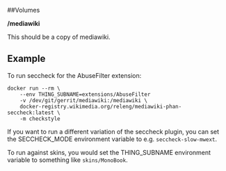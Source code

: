 ##Volumes

**/mediawiki**

This should be a copy of mediawiki.


## Example

To run seccheck for the AbuseFilter extension:

```
docker run --rm \
    --env THING_SUBNAME=extensions/AbuseFilter
    -v /dev/git/gerrit/mediawiki:/mediawiki \
    docker-registry.wikimedia.org/releng/mediawiki-phan-seccheck:latest \
    -m checkstyle
```

If you want to run a different variation of the seccheck plugin, you can set the
SECCHECK_MODE environment variable to e.g. `seccheck-slow-mwext`.

To run against skins, you would set the THING_SUBNAME environment variable to
something like `skins/MonoBook`.
